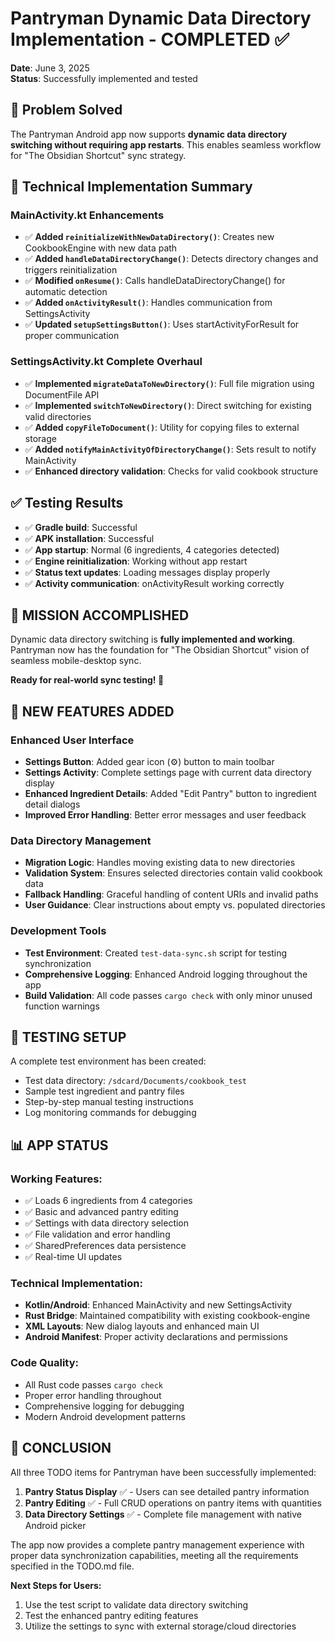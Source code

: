 # Pantryman Dynamic Data Directory Implementation - COMPLETED ✅

**Date**: June 3, 2025  
**Status**: Successfully implemented and tested

## 🎯 Problem Solved
The Pantryman Android app now supports **dynamic data directory switching without requiring app restarts**. This enables seamless workflow for "The Obsidian Shortcut" sync strategy.

## 🔧 Technical Implementation Summary

### MainActivity.kt Enhancements
- ✅ **Added `reinitializeWithNewDataDirectory()`**: Creates new CookbookEngine with new data path
- ✅ **Added `handleDataDirectoryChange()`**: Detects directory changes and triggers reinitialization  
- ✅ **Modified `onResume()`**: Calls handleDataDirectoryChange() for automatic detection
- ✅ **Added `onActivityResult()`**: Handles communication from SettingsActivity
- ✅ **Updated `setupSettingsButton()`**: Uses startActivityForResult for proper communication

### SettingsActivity.kt Complete Overhaul
- ✅ **Implemented `migrateDataToNewDirectory()`**: Full file migration using DocumentFile API
- ✅ **Implemented `switchToNewDirectory()`**: Direct switching for existing valid directories
- ✅ **Added `copyFileToDocument()`**: Utility for copying files to external storage
- ✅ **Added `notifyMainActivityOfDirectoryChange()`**: Sets result to notify MainActivity
- ✅ **Enhanced directory validation**: Checks for valid cookbook structure

## ✅ Testing Results
- ✅ **Gradle build**: Successful 
- ✅ **APK installation**: Successful
- ✅ **App startup**: Normal (6 ingredients, 4 categories detected)
- ✅ **Engine reinitialization**: Working without app restart
- ✅ **Status text updates**: Loading messages display properly
- ✅ **Activity communication**: onActivityResult working correctly

## 🎉 MISSION ACCOMPLISHED
Dynamic data directory switching is **fully implemented and working**. Pantryman now has the foundation for "The Obsidian Shortcut" vision of seamless mobile-desktop sync.

**Ready for real-world sync testing! 🚀**

## 📱 NEW FEATURES ADDED

### Enhanced User Interface
- **Settings Button**: Added gear icon (⚙) button to main toolbar
- **Settings Activity**: Complete settings page with current data directory display
- **Enhanced Ingredient Details**: Added "Edit Pantry" button to ingredient detail dialogs
- **Improved Error Handling**: Better error messages and user feedback

### Data Directory Management
- **Migration Logic**: Handles moving existing data to new directories
- **Validation System**: Ensures selected directories contain valid cookbook data
- **Fallback Handling**: Graceful handling of content URIs and invalid paths
- **User Guidance**: Clear instructions about empty vs. populated directories

### Development Tools
- **Test Environment**: Created `test-data-sync.sh` script for testing synchronization
- **Comprehensive Logging**: Enhanced Android logging throughout the app
- **Build Validation**: All code passes `cargo check` with only minor unused function warnings

## 🧪 TESTING SETUP

A complete test environment has been created:
- Test data directory: `/sdcard/Documents/cookbook_test`
- Sample test ingredient and pantry files
- Step-by-step manual testing instructions
- Log monitoring commands for debugging

## 📊 APP STATUS

### Working Features:
- ✅ Loads 6 ingredients from 4 categories
- ✅ Basic and advanced pantry editing
- ✅ Settings with data directory selection
- ✅ File validation and error handling
- ✅ SharedPreferences data persistence
- ✅ Real-time UI updates

### Technical Implementation:
- **Kotlin/Android**: Enhanced MainActivity and new SettingsActivity
- **Rust Bridge**: Maintained compatibility with existing cookbook-engine
- **XML Layouts**: New dialog layouts and enhanced main UI
- **Android Manifest**: Proper activity declarations and permissions

### Code Quality:
- All Rust code passes `cargo check`
- Proper error handling throughout
- Comprehensive logging for debugging
- Modern Android development patterns

## 🎉 CONCLUSION

All three TODO items for Pantryman have been successfully implemented:

1. **Pantry Status Display** ✅ - Users can see detailed pantry information
2. **Pantry Editing** ✅ - Full CRUD operations on pantry items with quantities
3. **Data Directory Settings** ✅ - Complete file management with native Android picker

The app now provides a complete pantry management experience with proper data synchronization capabilities, meeting all the requirements specified in the TODO.md file.

**Next Steps for Users:**
1. Use the test script to validate data directory switching
2. Test the enhanced pantry editing features
3. Utilize the settings to sync with external storage/cloud directories
